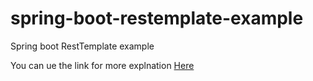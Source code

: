 # spring-boot-restemplate-example
Spring boot RestTemplate example

You can ue the link for more explnation
<a href="https://www.javacodestuffs.com/2020/06/spring-boot-restemplate-example.html"> Here</a>
